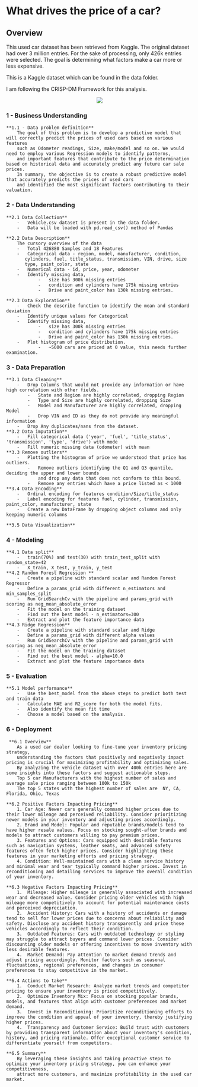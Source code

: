 #  What drives the price of a car?

## Overview
This used car dataset has been retrieved from Kaggle. The original dataset had over 3 million entries. 
For the sake of processing, only 426k entries were selected. 
The goal is determining what factors make a car more or less expensive. 

This is a Kaggle dataset which can be found in the data folder.

I am following the CRISP-DM Framework for this analysis. 

<p align="center">
  <img src=“[images/crisp.png](https://github.com/paloorkar1689/UsedCarFeatureImportance/blob/main/images/crisp.png)">
</p>

### 1 - Business Understanding
    **1.1 - Data problem definition**
        The goal of this problem is to develop a predictive model that will correctly predict the prices of used cars based on various features
        such as Odometer readings, Size, make/model and so on. We would need to employ various Regression models to identify patterns, 
        and important features that contribute to the price determination based on historical data and accurately predict any future car sale prices.
        In summary, the objective is to create a robust predictive model that accurately predicts the prices of used cars
        and identified the most significant factors contributing to their valuation.

### 2 - Data Understanding
    **2.1 Data Collection**
        -   Vehicle.csv dataset is present in the data folder.
        -   Data will be loaded with pd.read_csv() method of Pandas

    **2.2 Data Description**
        The cursory overview of the data
	    -	Total 426880 Samples and 18 Features
	    -	Categorical data - region, model, manufacturer, condition, 
           cylinders, fuel, title_status, transmission, VIN, drive, size
           type, paint_color, state
	    -	Numerical data - id, price, year, odometer
        -   Identify missing data, 
                -   size has 300k missing entries 
                -   condition and cylinders have 175k missing entries
                -   Drive and paint_color has 130k missing entries.

    **2.3 Data Exploration**
        -	Check the describe function to identify the mean and standard deviation
        -	Identify unique values for Categorical
        -   Identify missing data, 
                -   size has 300k missing entries 
                -   condition and cylinders have 175k missing entries
                -   Drive and paint_color has 130k missing entries.
        -   Plot histogram of price distribution. 
                -   ~5000 cars are priced at 0 value, this needs further examination.

### 3 - Data Preparation
    **3.1 Data Cleaning**
        -   Drop Columns that would not provide any information or have high correlation with other fields.
            -   State and Region are highly correlated, dropping Region
            -   Type and Size are highly correlated, dropping Size
            -   Model and Manufacturer are highly correlated, dropping Model
            -   Drop VIN and ID as they do not provide any meaningful information
        -   Drop Any duplicates/nans from the dataset.
    **3.2 Data imputation**
        -   Fill categorical data ('year', 'fuel', 'title_status', 'transmission', 'type', 'drive') with mode
        -   Fill numeric missing data (odometer) with mean
    **3.3 Remove outliers**
        -   Plotting the histogram of price we understood that price has outliers.
            -   Remove outliers identifying the Q1 and Q3 quantile, deciding the upper and lower bounds
                and drop any data that does not conform to this bound.
            -   Remove any entries which have a price listed as < 1000
    **3.4 Data Encoding**
        -   Ordinal encoding for features condition/Size/title_status
        -   Label encoding for features fuel, cylinder, transmission, paint_color, manufacturer, state
        -   Create a new DataFrame by dropping object columns and only keeping numeric columns

    **3.5 Data Visualization**

### 4 - Modeling
    **4.1 Data split**
        -   train(70%) and test(30) with train_test_split with random_state=42
        -   X_train, X_test, y_train, y_test 
    **4.2 Random Forest Regression **
        -   Create a pipeline with standard scalar and Random Forest Regressor
        -   Define a params_grid with different n_estimators and min_samples_split
        -   Run GridSearchCv with the pipeline and params_grid with scoring as neg_mean_absolute_error
        -   Fit the model on the training dataset
        -   Find out the best model - n_estimators=300
        -   Extract and plot the feature importance data 
    **4.3 Ridge Regression**
        -   Create a pipeline with standard scalar and Ridge
        -   Define a params_grid with different alpha values
        -   Run GridSearchCv with the pipeline and params_grid with scoring as neg_mean_absolute_error
        -   Fit the model on the training dataset
        -   Find out the best model - alpha=10.0
        -   Extract and plot the feature importance data 

### 5 - Evaluation
    **5.1 Model performance**
        -   Use the best_model from the above steps to predict both test and train data
        -   Calculate MAE and R2_score for both the model fits.
        -   Also identify the mean fit time
        -   Choose a model based on the analysis.

### 6 - Deployment
     **6.1 Overview**
        As a used car dealer looking to fine-tune your inventory pricing strategy, 
        understanding the factors that positively and negatively impact pricing is crucial for maximizing profitability and optimizing sales. 
        By analyzing the vehicle dataset with over 400k entries here are some insights into these factors and suggest actionable steps.
        Top 5 car Manufacturers with the highest number of sales and average sale price ranging between 100k to 150k
        The top 5 states with the highest number of sales are  NY, CA, Florida, Ohio, Texas

    **6.2 Positive Factors Impacting Pricing**
        1. Car Age: Newer cars generally command higher prices due to their lower mileage and perceived reliability. Consider prioritizing newer models in your inventory and adjusting prices accordingly.
        2. Brand and Model: Popular and reputable brands/models tend to have higher resale values. Focus on stocking sought-after brands and models to attract customers willing to pay premium prices.
        3. Features and Options: Cars equipped with desirable features such as navigation systems, leather seats, and advanced safety features often fetch higher prices. Consider highlighting these features in your marketing efforts and pricing strategy.
        4. Condition: Well-maintained cars with a clean service history and minimal wear and tear typically command higher prices. Invest in reconditioning and detailing services to improve the overall condition of your inventory.

    **6.3 Negative Factors Impacting Pricing**
        1.  Mileage: Higher mileage is generally associated with increased wear and decreased value. Consider pricing older vehicles with high mileage more competitively to account for potential maintenance costs and perceived depreciation.
        2.  Accident History: Cars with a history of accidents or damage tend to sell for lower prices due to concerns about reliability and safety. Disclose any accident history transparently and price these vehicles accordingly to reflect their condition.
        3.  Outdated Features: Cars with outdated technology or styling may struggle to attract buyers and command lower prices. Consider discounting older models or offering incentives to move inventory with less desirable features.
        4.  Market Demand: Pay attention to market demand trends and adjust pricing accordingly. Monitor factors such as seasonal fluctuations, regional preferences, and changes in consumer preferences to stay competitive in the market.

    **6.4 Actions to take**
        1.  Conduct Market Research: Analyze market trends and competitor pricing to ensure your inventory is priced competitively.
        2.  Optimize Inventory Mix: Focus on stocking popular brands, models, and features that align with customer preferences and market demand.
        3.  Invest in Reconditioning: Prioritize reconditioning efforts to improve the condition and appeal of your inventory, thereby justifying higher prices.
        4.  Transparency and Customer Service: Build trust with customers by providing transparent information about your inventory's condition, history, and pricing rationale. Offer exceptional customer service to differentiate yourself from competitors.

    **6.5 Summary**
        By leveraging these insights and taking proactive steps to optimize your inventory pricing strategy, you can enhance your competitiveness, 
        attract more customers, and maximize profitability in the used car market.

